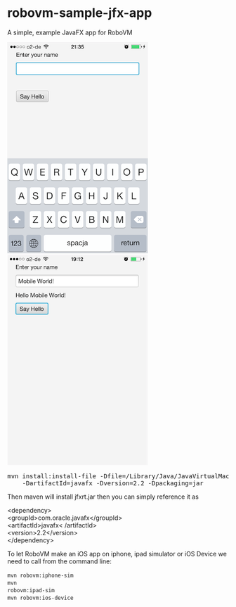 robovm-sample-jfx-app
=====================

A simple, example JavaFX app for RoboVM


![ScreenShot](https://github.com/Kourtessia/robovm-sample-jfx-app/blob/master/images/JavaFX_willAddName.png?raw=true) &nbsp; &nbsp;
![ScreenShot](https://github.com/Kourtessia/robovm-sample-jfx-app/blob/master/images/JavaFX_HelloWorld.png?raw=true)


<div class="highlight highlight-bash"><pre>
mvn install:install-file -Dfile=/Library/Java/JavaVirtualMachines/jdk1.8.0_20.jdk/Contents/Home/jre/lib/jfxrt.jar -DgroupId=com.oracle.javafx \
    -DartifactId=javafx -Dversion=2.2 -Dpackaging=jar
</pre></div>
	
Then maven will install jfxrt.jar then you can simply reference it as 
 
 &lt;<span class="hl-tag">dependency</span>&gt;<br>
 &lt;<span class="hl-tag">groupId</span>&gt;com.oracle.javafx&lt;<span class="hl-tag">/groupId</span>&gt;<br>
 &lt;<span class="hl-tag">artifactId</span>&gt;javafx&lt;
 <span class="hl-tag">/artifactId</span>&gt;<br>
 &lt;<span class="hl-tag">version</span>&gt;2.2&lt;<span class="hl-tag">/version</span>&gt;<br>
 &lt;<span class="hl-tag">/dependency</span>&gt;

	
To let RoboVM make an iOS app on iphone, ipad simulator or iOS Device we need to call from the command line:	

<code>mvn robovm:iphone-sim</code>
<br><code>mvn robovm:ipad-sim</code>
<br><code>mvn robovm:ios-device</code>





